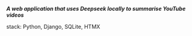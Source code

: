 ***A web application that uses Deepseek locally to summarise YouTube videos***

stack:
Python, Django, SQLite, HTMX
